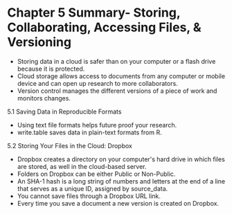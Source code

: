 Chapter 5 Summary- Storing, Collaborating, Accessing Files, & Versioning
========================================================

- Storing data in a cloud is safer than on your computer or a flash drive because it is protected.
- Cloud storage allows access to documents from any computer or mobile device and can open up research to more collaborators. 
- Version control manages the different versions of a piece of work and monitors changes.
 
5.1 Saving Data in Reproducible Formats
- Using text file formats helps future proof your research.
- write.table saves data in plain-text formats from R.

5.2 Storing Your Files in the Cloud: Dropbox
- Dropbox creates a directory on your computer's hard drive in which files are stored, as well in the cloud-based server.
- Folders on Dropbox can be either Public or Non-Public.
- An SHA-1 hash is a long string of numbers and letters at the end of a line that serves as a unique ID, assigned by source_data.
- You cannot save files through a Dropbox URL link.
- Every time you save a document a new version is created on Dropbox.
